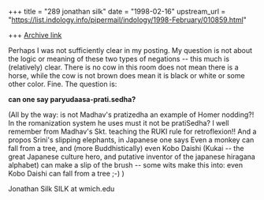 +++
title = "289 jonathan silk"
date = "1998-02-16"
upstream_url = "https://list.indology.info/pipermail/indology/1998-February/010859.html"

+++
[Archive link](https://list.indology.info/pipermail/indology/1998-February/010859.html)

Perhaps I was not sufficiently clear in my posting. My question is not
about the logic or meaning of these two types of negations -- this much is
(relatively) clear.  There is no cow in this room does not mean there is a
horse, while the cow is not brown does mean it is black or white or some
other color.  Fine. The question is:

**can one say paryudaasa-prati.sedha?**

(All by the way: is not Madhav's pratizedha an example of Homer nodding?!
In the romanization system he uses must it not be pratiSedha?  I well
remember from Madhav's Skt. teaching the RUKI rule for retroflexion!! And a
propos Srini's slipping elephants, in Japanese one says Even a monkey can
fall from a tree, and (more Buddhistically) even Kobo Daishi (Kukai -- the
great Japanese culture hero, and putative inventor of the japanese hiragana
alphabet) can make a slip of the brush -- some wits make this into: even
Kobo Daishi can fall from a tree ;-) )

Jonathan Silk
SILK at wmich.edu



